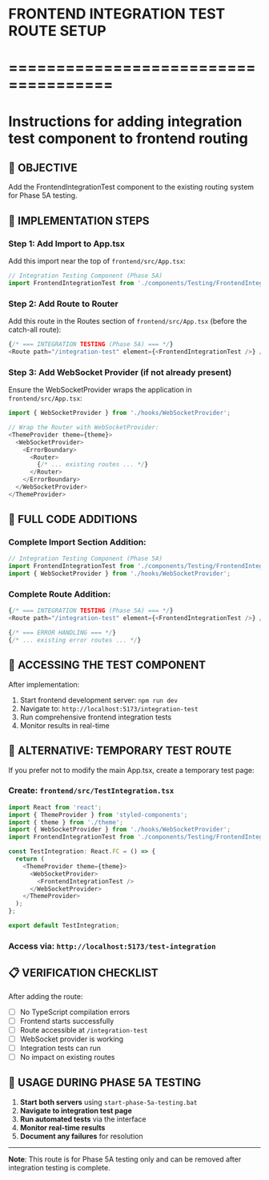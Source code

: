 # FRONTEND INTEGRATION TEST ROUTE SETUP
# =====================================
# Instructions for adding integration test component to frontend routing

## 🎯 OBJECTIVE
Add the FrontendIntegrationTest component to the existing routing system for Phase 5A testing.

## 📝 IMPLEMENTATION STEPS

### Step 1: Add Import to App.tsx

Add this import near the top of `frontend/src/App.tsx`:

```typescript
// Integration Testing Component (Phase 5A)
import FrontendIntegrationTest from './components/Testing/FrontendIntegrationTest';
```

### Step 2: Add Route to Router

Add this route in the Routes section of `frontend/src/App.tsx` (before the catch-all route):

```typescript
{/* === INTEGRATION TESTING (Phase 5A) === */}
<Route path="/integration-test" element={<FrontendIntegrationTest />} />
```

### Step 3: Add WebSocket Provider (if not already present)

Ensure the WebSocketProvider wraps the application in `frontend/src/App.tsx`:

```typescript
import { WebSocketProvider } from './hooks/WebSocketProvider';

// Wrap the Router with WebSocketProvider:
<ThemeProvider theme={theme}>
  <WebSocketProvider>
    <ErrorBoundary>
      <Router>
        {/* ... existing routes ... */}
      </Router>
    </ErrorBoundary>
  </WebSocketProvider>
</ThemeProvider>
```

## 📁 FULL CODE ADDITIONS

### Complete Import Section Addition:
```typescript
// Integration Testing Component (Phase 5A)
import FrontendIntegrationTest from './components/Testing/FrontendIntegrationTest';
import { WebSocketProvider } from './hooks/WebSocketProvider';
```

### Complete Route Addition:
```typescript
{/* === INTEGRATION TESTING (Phase 5A) === */}
<Route path="/integration-test" element={<FrontendIntegrationTest />} />

{/* === ERROR HANDLING === */}
{/* ... existing error routes ... */}
```

## 🚀 ACCESSING THE TEST COMPONENT

After implementation:
1. Start frontend development server: `npm run dev`
2. Navigate to: `http://localhost:5173/integration-test`
3. Run comprehensive frontend integration tests
4. Monitor results in real-time

## 🔧 ALTERNATIVE: TEMPORARY TEST ROUTE

If you prefer not to modify the main App.tsx, create a temporary test page:

### Create: `frontend/src/TestIntegration.tsx`
```typescript
import React from 'react';
import { ThemeProvider } from 'styled-components';
import { theme } from './theme';
import { WebSocketProvider } from './hooks/WebSocketProvider';
import FrontendIntegrationTest from './components/Testing/FrontendIntegrationTest';

const TestIntegration: React.FC = () => {
  return (
    <ThemeProvider theme={theme}>
      <WebSocketProvider>
        <FrontendIntegrationTest />
      </WebSocketProvider>
    </ThemeProvider>
  );
};

export default TestIntegration;
```

### Access via: `http://localhost:5173/test-integration`

## 📋 VERIFICATION CHECKLIST

After adding the route:
- [ ] No TypeScript compilation errors
- [ ] Frontend starts successfully
- [ ] Route accessible at `/integration-test`
- [ ] WebSocket provider is working
- [ ] Integration tests can run
- [ ] No impact on existing routes

## 🎯 USAGE DURING PHASE 5A TESTING

1. **Start both servers** using `start-phase-5a-testing.bat`
2. **Navigate to integration test page**
3. **Run automated tests** via the interface
4. **Monitor real-time results**
5. **Document any failures** for resolution

---

**Note**: This route is for Phase 5A testing only and can be removed after integration testing is complete.
